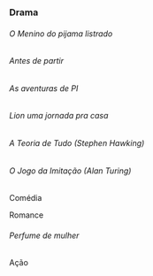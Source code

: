 ### Drama 

  ###### O Menino do pijama listrado
  ###### Antes de partir
  ###### As aventuras de PI
  ###### Lion uma jornada pra casa
  ###### A Teoria de Tudo (Stephen Hawking)
  ###### O Jogo da Imitação (Alan Turing)

Comédia



Romance
  
  ###### Perfume de mulher


Ação
